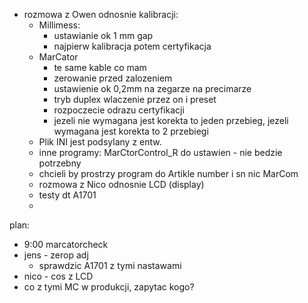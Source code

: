 - rozmowa z Owen odnosnie kalibracji:
	- Millimess: 
		- ustawianie ok 1 mm gap
		- najpierw kalibracja potem certyfikacja
	- MarCator
		- te same kable co mam
		- zerowanie przed zalozeniem
		- ustawienie ok 0,2mm na zegarze na precimarze
		- tryb duplex wlaczenie przez on i preset
		- rozpoczecie odrazu certyfikacji
		- jezeli nie wymagana jest korekta to jeden przebieg, jezeli wymagana jest korekta to 2 przebiegi
	- Plik INI jest podsylany z entw.
	- inne programy: MarCtorControl_R do ustawien - nie bedzie potrzebny
	- chcieli by prostrzy program do Artikle number i sn nic MarCom
	- rozmowa z Nico odnosnie LCD (display)
	- testy dt A1701
	- 

plan:
- 9:00 marcatorcheck
- jens - zerop adj
	- sprawdzic A1701 z tymi nastawami
- nico - cos z LCD
- co z tymi MC w produkcji, zapytac kogo?